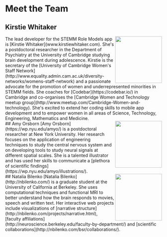 # Meet the Team

## Kirstie Whitaker
<img src="https://kirstiewhitaker.files.wordpress.com/2013/12/2012-11-06_1352162750.jpg" width="150" align="right"/>
The lead developer for the STEMM Role Models app is [Kirstie Whitaker](www.kirstiewhitaker.com). She's a postdoctoral researcher in the Department of Psychiatry at the University of Cambridge studying brain development during adolescence. Kirstie is the secretary of the [University of Cambridge Women's Staff Network](http://www.equality.admin.cam.ac.uk/diversity-networks/womens-staff-network) and a passionate advocate for the promotion of women and underrepresented minorities in STEMM fields. She coaches for [Codebar](https://codebar.io/) in Cambridge and co-organises the [Cambridge Women and Technology meetup group](http://www.meetup.com/Cambridge-Women-and-technology). She's excited to extend her coding skills to mobile app development and to empower women in all areas of Science, Technology, Engineering, Mathematics and Medicine.
<BR CLEAR=ALL>
## Amy Orsborn
<img src="https://wp.nyu.edu/amyo/wp-content/uploads/sites/646/2014/09/IMG_20140627_124741-195x300.jpg" width="150" align="right"/>
[Amy Orsborn](https://wp.nyu.edu/amyo/) is a postdoctoral researcher at New York University. Her research focuses on the application of engineering techniques to study the central nervous system and on developing tools to study neural signals at different spatial scales. She is a talented illustrator and has used her skills to communicate a [plethora of scientific findings](https://wp.nyu.edu/amyo/illustrations/). 
<BR CLEAR=ALL>
## Natalia Bilenko
<img src="http://nbilenko.com/brain_still.png" width="150" align="right"/>
[Natalia Bilenko](http://nbilenko.com/) is a graduate student at the University of California at Berkeley. She uses computational techniques and functional MRI to better understand how the brain responds to movies, speech and written text. Her interactive web projects include visualizations of [narrative structure](http://nbilenko.com/projects/narrative.html), [faculty affiliations](http://neuroscience.berkeley.edu/faculty-by-department/) and [scientific collaborations](http://nbilenko.com/bsr/collaborations/).
